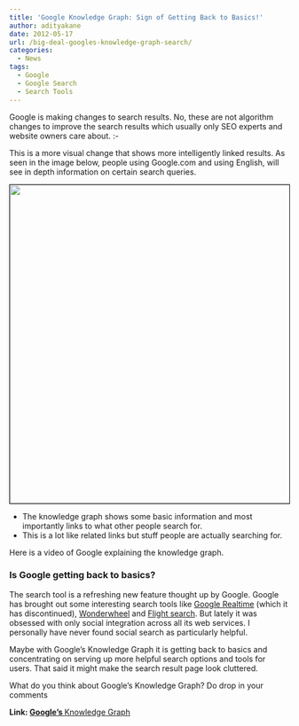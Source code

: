 ```yaml
---
title: 'Google Knowledge Graph: Sign of Getting Back to Basics!'
author: adityakane
date: 2012-05-17
url: /big-deal-googles-knowledge-graph-search/
categories:
  - News
tags:
  - Google
  - Google Search
  - Search Tools
---
```

Google is making changes to search results. No, these are not algorithm changes to improve the search results which usually only SEO experts and website owners care about. <img src="http://devilsworkshop.org/wp-includes/images/smilies/simple-smile.png" alt=":-)" class="wp-smiley" style="height: 1em; max-height: 1em;" />

This is a more visual change that shows more intelligently linked results. As seen in the image below, people using Google.com and using English, will see in depth information on certain search queries.

<a href="http://devilsworkshop.org/big-deal-googles-knowledge-graph-search/google_knowledge_graph/" rel="attachment wp-att-57850"><img class="alignnone  wp-image-57850" style="border: 1px solid black;" title="Google's Knowledge Graph Results" src="http://cdn.devilsworkshop.org/files/2012/05/Google_Knowledge_graph.png" alt="" width="1267" height="575" /></a>

  * The knowledge graph shows some basic information and most importantly links to what other people search for.
  * This is a lot like related links but stuff people are actually searching for.

Here is a video of Google explaining the knowledge graph.



### Is Google getting back to basics?

The search tool is a refreshing new feature thought up by Google. Google has brought out some interesting search tools like [Google Realtime][1] (which it has discontinued), [Wonderwheel][2] and [Flight search][3]. But lately it was obsessed with only social integration across all its web services. I personally have never found social search as particularly helpful.

Maybe with Google&#8217;s Knowledge Graph it is getting back to basics and concentrating on serving up more helpful search options and tools for users. That said it might make the search result page look cluttered.

What do you think about Google&#8217;s Knowledge Graph? Do drop in your comments

**Link: <a href="http://www.google.com/insidesearch/features/search/knowledge.html" onclick="_gaq.push(['_trackEvent', 'outbound-article', 'http://www.google.com/insidesearch/features/search/knowledge.html', 'Google&#8217;s ']);" >Google&#8217;s </a>**<a href="http://www.google.com/insidesearch/features/search/knowledge.html" onclick="_gaq.push(['_trackEvent', 'outbound-article', 'http://www.google.com/insidesearch/features/search/knowledge.html', 'Knowledge Graph']);" >Knowledge Graph</a>

 [1]: http://devilsworkshop.org/get-real-time-search-results-with-google/
 [2]: http://devilsworkshop.org/how-to-use-wonderwheel-with-google-search/
 [3]: http://devilsworkshop.org/google-search-connecting-flights/

